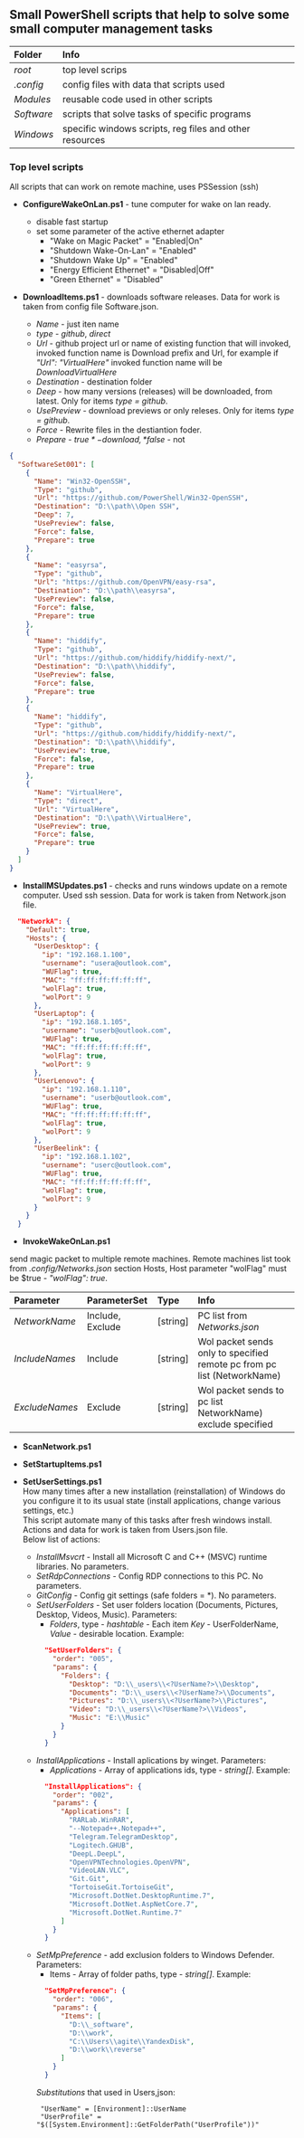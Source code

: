 ## Small PowerShell scripts that help to solve some small computer management tasks

| Folder   | Info   |
| :--------| :------|
| *root*     | top level scrips                                           |
| *.config*  | config files with data that scripts used                   |
| *Modules*  | reusable code used in other scripts                        |
| *Software* | scripts that solve tasks of specific programs              |
| *Windows*  | specific windows scripts, reg files and other resources    |

### Top level scripts

All scripts that can work on remote machine, uses PSSession (ssh)

- **ConfigureWakeOnLan.ps1** - tune computer for wake on lan ready.
  - disable fast startup
  - set some parameter of the active ethernet adapter
    - "Wake on Magic Packet"      = "Enabled|On"
    - "Shutdown Wake-On-Lan"      = "Enabled"
    - "Shutdown Wake Up"          = "Enabled"
    - "Energy Efficient Ethernet" = "Disabled|Off"
    - "Green Ethernet"            = "Disabled"
  
- **DownloadItems.ps1** - downloads software releases. Data for work is taken from config file Software.json.
  - *Name* - just iten name
  - *type* - *github*, *direct*
  - *Url* - github project url or name of existing function that will invoked,  invoked function name is Download prefix and Url, for example if *"Url": "VirtualHere"* invoked function name will be *DownloadVirtualHere*
  - *Destination* - destination folder
  - *Deep* - how many versions (releases) will be downloaded, from latest. Only for items *type = github*.
  - *UsePreview* - download previews or only releses.  Only for items *type = github*.
  - *Force* - Rewrite files in the destiantion foder.
  - *Prepare* - *$true* - download, *$false* - not
```json
{
  "SoftwareSet001": [
    {
      "Name": "Win32-OpenSSH",
      "Type": "github",
      "Url": "https://github.com/PowerShell/Win32-OpenSSH",
      "Destination": "D:\\path\\Open SSH",
      "Deep": 7,
      "UsePreview": false,
      "Force": false,
      "Prepare": true
    },
    {
      "Name": "easyrsa",
      "Type": "github",
      "Url": "https://github.com/OpenVPN/easy-rsa",
      "Destination": "D:\\path\\easyrsa",
      "UsePreview": false,
      "Force": false,
      "Prepare": true
    },
    {
      "Name": "hiddify",
      "Type": "github",
      "Url": "https://github.com/hiddify/hiddify-next/",
      "Destination": "D:\\path\\hiddify",
      "UsePreview": false,
      "Force": false,
      "Prepare": true
    },
    {
      "Name": "hiddify",
      "Type": "github",
      "Url": "https://github.com/hiddify/hiddify-next/",
      "Destination": "D:\\path\\hiddify",
      "UsePreview": true,
      "Force": false,
      "Prepare": true
    },
    {
      "Name": "VirtualHere",
      "Type": "direct",
      "Url": "VirtualHere",
      "Destination": "D:\\path\\VirtualHere",
      "UsePreview": true,
      "Force": false,
      "Prepare": true
    }
  ]
}
```

- **InstallMSUpdates.ps1** -  checks and runs windows update on a remote computer. Used ssh session. Data for work is taken from Network.json file.

```json
  "NetworkA": {
    "Default": true,
    "Hosts": {
      "UserDesktop": {
        "ip": "192.168.1.100",
        "username": "usera@outlook.com",
        "WUFlag": true,
        "MAC": "ff:ff:ff:ff:ff:ff",
        "wolFlag": true,
        "wolPort": 9
      },
      "UserLaptop": {
        "ip": "192.168.1.105",
        "username": "userb@outlook.com",
        "WUFlag": true,
        "MAC": "ff:ff:ff:ff:ff:ff",
        "wolFlag": true,
        "wolPort": 9
      },
      "UserLenovo": {
        "ip": "192.168.1.110",
        "username": "userb@outlook.com",
        "WUFlag": true,
        "MAC": "ff:ff:ff:ff:ff:ff",
        "wolFlag": true,
        "wolPort": 9
      },
      "UserBeelink": {
        "ip": "192.168.1.102",
        "username": "userc@outlook.com",
        "WUFlag": true,
        "MAC": "ff:ff:ff:ff:ff:ff",
        "wolFlag": true,
        "wolPort": 9
      }
    }
  }
```

- **InvokeWakeOnLan.ps1**

send magic packet to multiple remote machines. Remote machines list took from *.config/Networks.json* section Hosts, Host parameter "wolFlag" must be $true - *"wolFlag": true*.

| Parameter  | ParameterSet | Type | Info   |
| :--------| :------| :------| :------|
| *NetworkName*  | Include, Exclude | [string] | PC list from *Networks.json*  |
| *IncludeNames* | Include | [string] | Wol packet sends only to specified remote pc from pc list (NetworkName) |
| *ExcludeNames* | Exclude | [string] | Wol packet sends to pc list NetworkName) exclude specified  |

- **ScanNetwork.ps1**

- **SetStartupItems.ps1**

- **SetUserSettings.ps1**  
 How many times after a new installation (reinstallation) of Windows do you configure it to its usual state (install applications, change various settings, etc.)  
 This script automate many of this tasks after fresh windows install.
 Actions and data  for work is taken from Users.json file.  
 Below list of actions:
  - *InstallMsvcrt* - Install all Microsoft C and C++ (MSVC) runtime libraries. No parameters.
  - *SetRdpConnections* - Config RDP connections to this PC.  No parameters.
  - *GitConfig* - Config git settings (safe folders = *).  No parameters.
  - *SetUserFolders* - Set user folders location (Documents, Pictures, Desktop, Videos, Music).  Parameters:
    - *Folders*, type - *hashtable* - Each item *Key* - UserFolderName, *Value* - desirable location.  Example:
    ```json
      "SetUserFolders": {
        "order": "005",
        "params": {
          "Folders": {
            "Desktop": "D:\\_users\\<?UserName?>\\Desktop",
            "Documents": "D:\\_users\\<?UserName?>\\Documents",
            "Pictures": "D:\\_users\\<?UserName?>\\Pictures",
            "Video": "D:\\_users\\<?UserName?>\\Videos",
            "Music": "E:\\Music"
          }
        }
      }  
    ```
  - *InstallApplications*  - Install aplications by winget. Parameters:
    - *Applications* - Array of applications ids, type - *string[]*. Example:
    ```json
      "InstallApplications": {
        "order": "002",
        "params": {
          "Applications": [
            "RARLab.WinRAR",
            "--Notepad++.Notepad++",
            "Telegram.TelegramDesktop",
            "Logitech.GHUB",
            "DeepL.DeepL",
            "OpenVPNTechnologies.OpenVPN",
            "VideoLAN.VLC",
            "Git.Git",
            "TortoiseGit.TortoiseGit",
            "Microsoft.DotNet.DesktopRuntime.7",
            "Microsoft.DotNet.AspNetCore.7",
            "Microsoft.DotNet.Runtime.7"
          ]
        }
      }   
    ```
  - *SetMpPreference* - add exclusion folders to Windows Defender.  Parameters:
    - Items - Array of folder paths, type - *string[]*. Example:
    ```json
      "SetMpPreference": {
        "order": "006",
        "params": {
          "Items": [
            "D:\\_software",
            "D:\\work",
            "C:\\Users\\agite\\YandexDisk",
            "D:\\work\\reverse"
          ]
        }
      }
      ```
     *Substitutions* that used in Users,json:
      ```
       "UserName" = [Environment]::UserName
       "UserProfile" = "$([System.Environment]::GetFolderPath("UserProfile"))"  
      ```
      
